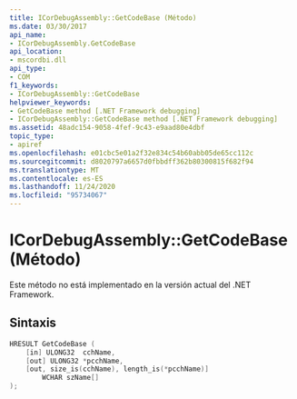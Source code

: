 ```yaml
---
title: ICorDebugAssembly::GetCodeBase (Método)
ms.date: 03/30/2017
api_name:
- ICorDebugAssembly.GetCodeBase
api_location:
- mscordbi.dll
api_type:
- COM
f1_keywords:
- ICorDebugAssembly::GetCodeBase
helpviewer_keywords:
- GetCodeBase method [.NET Framework debugging]
- ICorDebugAssembly::GetCodeBase method [.NET Framework debugging]
ms.assetid: 48adc154-9058-4fef-9c43-e9aad80e4dbf
topic_type:
- apiref
ms.openlocfilehash: e01cbc5e01a2f32e834c54b60abb05de65cc112c
ms.sourcegitcommit: d8020797a6657d0fbbdff362b80300815f682f94
ms.translationtype: MT
ms.contentlocale: es-ES
ms.lasthandoff: 11/24/2020
ms.locfileid: "95734067"
---
```

# <a name="icordebugassemblygetcodebase-method"></a>ICorDebugAssembly::GetCodeBase (Método)

Este método no está implementado en la versión actual del .NET Framework.  
  
## <a name="syntax"></a>Sintaxis  
  
```cpp  
HRESULT GetCodeBase (  
    [in] ULONG32  cchName,  
    [out] ULONG32 *pcchName,  
    [out, size_is(cchName), length_is(*pcchName)]
        WCHAR szName[]  
);  
```
